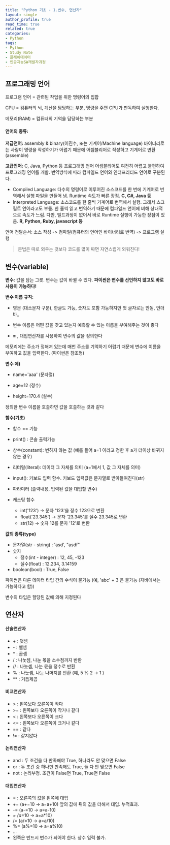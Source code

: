 ```yaml
---
title: "Python 기초 - 1.변수, 연산자"
layout: single
author_profile: true
read_time: true
related: true
categories:
- Python
tags:
- Python
- Study Note
- 플레이데이터
- 인공지능SW개발자과정
---
```


## 프로그래밍 언어

프로그램 언어 = 관련된 작업을 위한 명령어의 집합

CPU = 컴퓨터의 뇌, 계산을 담당하는 부분, 명령을 주면 CPU가 판독하여 실행한다. 

메모리(RAM) = 컴퓨터의 기억을 담당하는 부분



#### **언어의 종류:**

**저급언어:** assembly & binary(이진수, 또는 기계어/Machine language)
바이너리로는 사람이 명령을 작성하기가 어렵기 때문에 어셈블리어로 작성하고 기계어로 변환(assemble)

**고급언어:** C, Java, Python 등 프로그래밍 언어
어셈블리어도 여전히 어렵고 불편하여 프로그래밍 언어를 개발.
번역방식에 따라 컴파일드 언어와 인터프리티드 언어로 구분된다.

- Compiled Language: 다수의 명령어로 이루어진 소스코드를 한 번에 기계어로 번역해서 실행 파일을 만들어 냄. Runtime 속도가 빠른 장점. **C, C#, Java 등**
- Interpreted Language: 소스코드를 한 줄씩 기계어로 번역해서 실행. 그래서 스크립트 언어라고도 부름. 한 줄씩 읽고 번역하기 때문에 컴파일드 언어에 비해 상대적으로 속도가 느림. 다만, 빌드과정이 없어서 바로 Runtime 실행이 가능한 장점이 있음. **R, Python, Ruby, javascript 등**

언어 전달순서: 소스 작성 -> 컴파일(컴퓨터의 언어인 바이너리로 번역) -> 프로그램 실행

> 문법은 따로 외우는 것보다 코드를 많이 짜면 자연스럽게 외워진다!



## **변수(variable)**

**변수:** 값을 담는 그릇. 변수는 값이 바뀔 수 있다.
**파이썬은 변수를 선언하지 않고도 바로 사용이 가능하다!**



**변수 이름 규칙:**

- 영문 (대소문자 구분),  한글도 가능, 숫자도 포함 가능하지만 첫 글자로는 안됨, 언더바_
- 변수 이름은 어떤 값을 갖고 있는지 예측할 수 있는 이름을 부여해주는 것이 좋다

- **=** , 대입연산자를 사용하여 변수의 값을 정의한다

메모리에는 주소가 정해져 있는데 매번 주소를 기억하기 어렵기 때문에 변수에 이름을 부여하고 값을 입력한다. (파이썬은 참조형)



**변수 예)**

- name='aaa' (문자열)

- age=12 (정수)

- height=170.4 (실수)

정의한 변수 이름을 호출하면 값을 호출하는 것과 같다



**함수(기초)**

- 함수 == 기능

- print() : 콘솔 출력기능

- 상수(constant): 변하지 않는 값 (예를 들어 a=1 이라고 정한 후 a가 더이상 바뀌지 않는 경우)

- 리터럴(literal): 데이터 그 자체를 의미 (a=1에서 1, 값 그 자체를 의미)

- input(): 키보드 입력 함수. 키보드 입력값은 문자열로 받아들여진다(str)

- 파라미터 (출력내용, 입력된 값을 대입할 변수)

- 캐스팅 함수

  - int('123') → 문자 '123'을 정수 123으로 변환
  - float('23.345') → 문자 '23.345'를 실수 23.345로 변환
  - str(12) → 숫자 12를 문자 '12'로 변환

  

**값의 종류(type)**

- 문자열(str - string) : 'asd', "asdf"
- 숫자
  - 정수(int - integer) : 12, 45, -123
  - 실수(float) : 12.234, 3.14159
- boolean(bool) : True, False

파이썬은 다른 데이터 타입 간의 수식이 불가능 (예, 'abc' + 3 은 불가능 (자바에서는 가능하다고 함))

변수의 타입은 할당된 값에 의해 지정된다



## 연산자

#### **산술연산자**

- \+ : 덧셈
- \- : 뺄셈
- \* : 곱셈
- / : 나눗셈, 나눈 몫을 소수점까지 반환
- // : 나눗셈, 나눈 몫을 정수로 반환
- % : 나눗셈, 나눈 나머지를 반환 (예, 5 % 2 → 1 )
- ** : 거듭제곱

#### **비교연산자**

- \> : 왼쪽보다 오른쪽이 작다
- \>= : 왼쪽보다 오른쪽이 작거나 같다
- < : 왼쪽보다 오른쪽이 크다
- <= : 왼쪽보다 오른쪽이 크거나 같다
- == : 같다
- != : 같지않다

#### **논리연산자**

- and : 두 조건을 다 만족해야 True, 하나라도 안 맞으면 False
- or : 두 조건 중 하나만 만족해도 True, 둘 다 안 맞으면 False
- not : 논리부정. 조건이 False면 True,  True면 False

#### **대입연산자**

- = : 오른쪽의 값을 왼쪽에 대입
- += (a+=10 → a=a+10) 앞의 값에 뒤의 값을 더해서 대입. 누적효과.
- -= (a-=10 → a=a-10)
- *= (a*=10 → a=a*10)
- /= (a/=10 → a=a/10)
- %= (a%=10 → a=a%10)
- ...
- 왼쪽은 반드시 변수가 되어야 한다. 상수 입력 불가.
